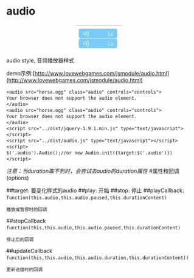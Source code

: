 # audio
audio style, 音频播放器样式
![](example/audio.jpg)

demo示例:[http://www.lovewebgames.com/jsmodule/audio.html](http://www.lovewebgames.com/jsmodule/audio.html)

    <audio src="horse.ogg" class="audio" controls="controls">
    Your browser does not support the audio element.
    </audio>
    <audio src="horse.ogg" class="audio" controls="controls">
    Your browser does not support the audio element.
    </audio>
    <script src="../dist/jquery-1.9.1.min.js" type="text/javascript"></script>
    <script src="../dist/audio.js" type="text/javascript"></script>
    <script>
    $('.audio').Audio();//or new Audio.init({target:$('.audio')})
    </script>
*注意：当duration取不到时，会尝试去audio的duration属性*
#属性和回调(options)

##target:
	要变化样式的audio
##play:
	开始
##stop:
	停止
##playCallback:
 ` function(this.audio,this.audio.paused,this.durationContent) `
	
	播放或暂停时的回调

##stopCallback
  `function(this,this.audio,this.audio.paused,this.durationContent)`

	停止后的回调
##updateCallback
  `function(this,this.audio,this.audio.duration,this.durationContent))`

	更新进度时的回调